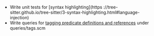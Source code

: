 - Write unit tests for [syntax highlighting](https ://tree-sitter.github.io/tree-sitter/3-syntax-highlighting.html#language-injection)
- Write queries for [tagging predicate definitions and references](https://tree-sitter.github.io/tree-sitter/4-code-navigation.html?highlight=tags#tagging-and-captures) under queries/tags.scm 
